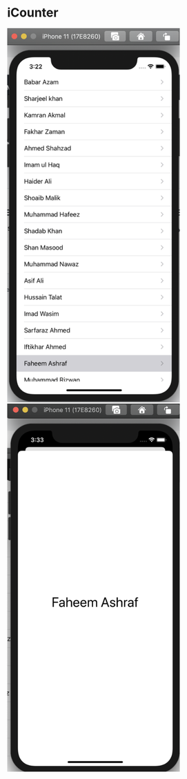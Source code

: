 # iCounter

<p float="left">
  <img src="https://github.com/faizan-tariq/iosSample/blob/master/ios1.png" width="400"/>
  <img src="https://github.com/faizan-tariq/iosSample/blob/master/ios3.png" width="400"/>
</p>
